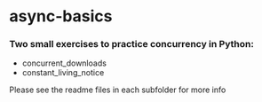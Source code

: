 # async-basics

### Two small exercises to practice concurrency in Python:
- concurrent_downloads
- constant_living_notice

Please see the readme files in each subfolder for more info
